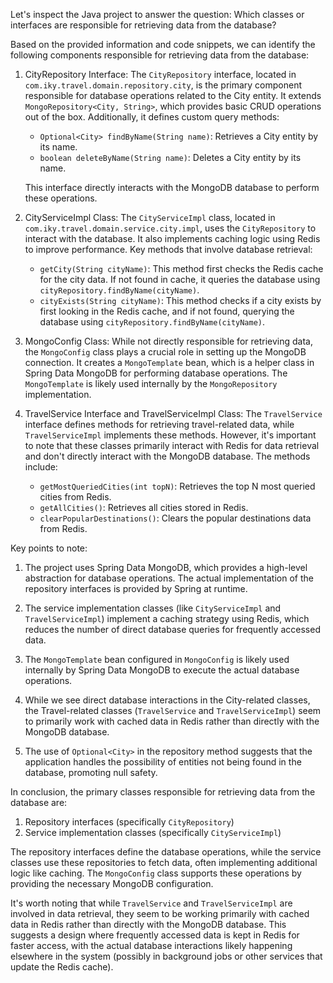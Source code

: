 Let's inspect the Java project to answer the question: Which classes or interfaces are responsible for retrieving data from the database?

Based on the provided information and code snippets, we can identify the following components responsible for retrieving data from the database:

1. CityRepository Interface:
   The `CityRepository` interface, located in `com.iky.travel.domain.repository.city`, is the primary component responsible for database operations related to the City entity. It extends `MongoRepository<City, String>`, which provides basic CRUD operations out of the box. Additionally, it defines custom query methods:

   - `Optional<City> findByName(String name)`: Retrieves a City entity by its name.
   - `boolean deleteByName(String name)`: Deletes a City entity by its name.

   This interface directly interacts with the MongoDB database to perform these operations.

2. CityServiceImpl Class:
   The `CityServiceImpl` class, located in `com.iky.travel.domain.service.city.impl`, uses the `CityRepository` to interact with the database. It also implements caching logic using Redis to improve performance. Key methods that involve database retrieval:

   - `getCity(String cityName)`: This method first checks the Redis cache for the city data. If not found in cache, it queries the database using `cityRepository.findByName(cityName)`.
   - `cityExists(String cityName)`: This method checks if a city exists by first looking in the Redis cache, and if not found, querying the database using `cityRepository.findByName(cityName)`.

3. MongoConfig Class:
   While not directly responsible for retrieving data, the `MongoConfig` class plays a crucial role in setting up the MongoDB connection. It creates a `MongoTemplate` bean, which is a helper class in Spring Data MongoDB for performing database operations. The `MongoTemplate` is likely used internally by the `MongoRepository` implementation.

4. TravelService Interface and TravelServiceImpl Class:
   The `TravelService` interface defines methods for retrieving travel-related data, while `TravelServiceImpl` implements these methods. However, it's important to note that these classes primarily interact with Redis for data retrieval and don't directly interact with the MongoDB database. The methods include:

   - `getMostQueriedCities(int topN)`: Retrieves the top N most queried cities from Redis.
   - `getAllCities()`: Retrieves all cities stored in Redis.
   - `clearPopularDestinations()`: Clears the popular destinations data from Redis.

Key points to note:

1. The project uses Spring Data MongoDB, which provides a high-level abstraction for database operations. The actual implementation of the repository interfaces is provided by Spring at runtime.

2. The service implementation classes (like `CityServiceImpl` and `TravelServiceImpl`) implement a caching strategy using Redis, which reduces the number of direct database queries for frequently accessed data.

3. The `MongoTemplate` bean configured in `MongoConfig` is likely used internally by Spring Data MongoDB to execute the actual database operations.

4. While we see direct database interactions in the City-related classes, the Travel-related classes (`TravelService` and `TravelServiceImpl`) seem to primarily work with cached data in Redis rather than directly with the MongoDB database.

5. The use of `Optional<City>` in the repository method suggests that the application handles the possibility of entities not being found in the database, promoting null safety.

In conclusion, the primary classes responsible for retrieving data from the database are:

1. Repository interfaces (specifically `CityRepository`)
2. Service implementation classes (specifically `CityServiceImpl`)

The repository interfaces define the database operations, while the service classes use these repositories to fetch data, often implementing additional logic like caching. The `MongoConfig` class supports these operations by providing the necessary MongoDB configuration.

It's worth noting that while `TravelService` and `TravelServiceImpl` are involved in data retrieval, they seem to be working primarily with cached data in Redis rather than directly with the MongoDB database. This suggests a design where frequently accessed data is kept in Redis for faster access, with the actual database interactions likely happening elsewhere in the system (possibly in background jobs or other services that update the Redis cache).
